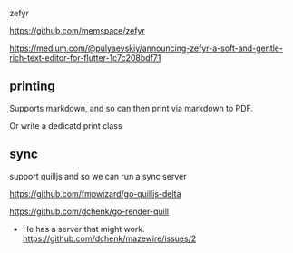 zefyr

https://github.com/memspace/zefyr

https://medium.com/@pulyaevskiy/announcing-zefyr-a-soft-and-gentle-rich-text-editor-for-flutter-1c7c208bdf71

## printing
Supports markdown, and so can then print via markdown to PDF.

Or write a dedicatd print class

## sync

support quilljs and so we can run a sync server

https://github.com/fmpwizard/go-quilljs-delta

https://github.com/dchenk/go-render-quill
- He has a server that might work. https://github.com/dchenk/mazewire/issues/2



